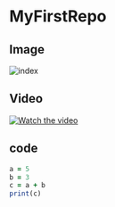 # MyFirstRepo

## Image
![index](https://user-images.githubusercontent.com/112948621/188629437-c1d17d77-8887-4a94-b19b-f9c91197bda6.png)


## Video
[![Watch the video](https://user-images.githubusercontent.com/112948621/188631068-0713e98f-a35a-481d-9556-a1ca848013f8.png)](https://youtu.be/yGtpiWHmJl0)


## code

```ruby
a = 5
b = 3
c = a + b
print(c)
```
